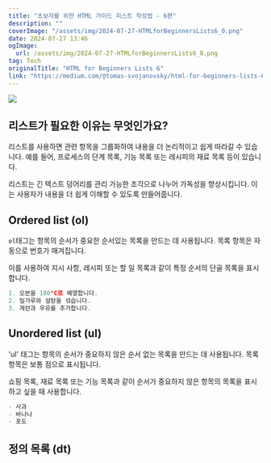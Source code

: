 ```yaml
---
title: "초보자를 위한 HTML 가이드 리스트 작성법 - 6편"
description: ""
coverImage: "/assets/img/2024-07-27-HTMLforBeginnersLists6_0.png"
date: 2024-07-27 13:46
ogImage: 
  url: /assets/img/2024-07-27-HTMLforBeginnersLists6_0.png
tag: Tech
originalTitle: "HTML for Beginners Lists 6"
link: "https://medium.com/@tomas-svojanovsky/html-for-beginners-lists-6-b8d5b351046e"
---
```



<img src="/assets/img/2024-07-27-HTMLforBeginnersLists6_0.png" />

## 리스트가 필요한 이유는 무엇인가요?

리스트를 사용하면 관련 항목을 그룹화하여 내용을 더 논리적이고 쉽게 따라갈 수 있습니다. 예를 들어, 프로세스의 단계 목록, 기능 목록 또는 레시피의 재료 목록 등이 있습니다.

리스트는 긴 텍스트 덩어리를 관리 가능한 조각으로 나누어 가독성을 향상시킵니다. 이는 사용자가 내용을 더 쉽게 이해할 수 있도록 만들어줍니다.

<div class="content-ad"></div>

## Ordered list (ol)

`ol`태그는 항목의 순서가 중요한 순서있는 목록을 만드는 데 사용됩니다. 목록 항목은 자동으로 번호가 매겨집니다.

이를 사용하여 지시 사항, 레시피 또는 할 일 목록과 같이 특정 순서의 단골 목록을 표시합니다.

```js
1. 오븐을 180°C로 예열합니다.
2. 밀가루와 설탕을 섞습니다.
3. 계란과 우유를 추가합니다.
```

<div class="content-ad"></div>

## Unordered list (ul)

'ul' 태그는 항목의 순서가 중요하지 않은 순서 없는 목록을 만드는 데 사용됩니다. 목록 항목은 보통 점으로 표시됩니다.

쇼핑 목록, 재료 목록 또는 기능 목록과 같이 순서가 중요하지 않은 항목의 목록을 표시하고 싶을 때 사용합니다.

```js
- 사과
- 바나나
- 포도
```

<div class="content-ad"></div>

## 정의 목록 (dt)